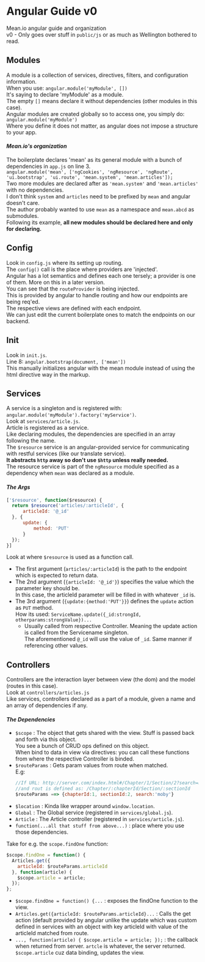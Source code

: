 # Angular Guide v0

  Mean.io angular guide and organization  
  v0 - Only goes over stuff in `public/js` or as much as Wellington bothered to read.  

## Modules

  A module is a collection of services, directives, filters, and configuration information.  
  When you use: `angular.module('myModule', [])`  
  It's saying to declare 'myModule' as a module.  
  The empty `[]` means declare it without dependencies (other modules in this case).  
  Angular modules are created globally so to access one, you simply do: `angular.module('myModule')`  
  Where you define it does not matter, as angular does not impose a structure to your app.  

#### _Mean.io's organization_
  
  The boilerplate declares 'mean' as its general module with a bunch of dependencies in `app.js` on line 3.  
  `angular.module('mean', ['ngCookies', 'ngResource', 'ngRoute', 'ui.bootstrap', 'ui.route', 'mean.system', 'mean.articles']);`  
  Two more modules are declared after as `'mean.system'` and `'mean.articles'` with no dependencies.  
  I don't think `system` and `articles` need to be prefixed by `mean` and angular doesn't care.  
  The author probably wanted to use `mean` as a namespace and `mean.abcd` as submodules.  
  Following its example, **all new modules should be declared here and only for declaring.**  

## Config

  Look in `config.js` where its setting up routing.  
  The `config()` call is the place where providers are 'injected'.  
  Angular has a lot semantics and defines each one tersely; a provider is one of them. More on this in a later version.  
  You can see that the `routeProvider` is being injected.  
  This is provided by angular to handle routing and how our endpoints are being req'ed.  
  The respective views are defined with each endpoint.  
  We can just edit the current boilerplate ones to match the endpoints on our backend.  
  
## Init

  Look in `init.js`.  
  Line 8: `angular.bootstrap(document, ['mean'])`  
  This manually initializes angular with the mean module instead of using the html directive way in the markup.  
  
## Services

  A service is a singleton and is registered with: `angular.module('myModule').factory('myService')`.  
  Look at `services/article.js`.  
  Article is registered as a service.  
  Like declaring modules, the dependencies are specified in an array following the name.  
  The `$resource` service is an angular-provided service for communicating with restful services (like our translate service).  
  **It abstracts `http` away so don't use `$http` unless really needed.**  
  The resource service is part of the `ngResource` module specified as a dependency when `mean` was declared as a module.  
  
#### _The Args_
  ```JavaScript
  ['$resource', function($resource) {
    return $resource('articles/:articleId', {
        articleId: '@_id'
    }, {
        update: {
            method: 'PUT'
        }
    });
  }]
  ```
  Look at where `$resource` is used as a function call.  
  - The first argument (`articles/:articleId`) is the path to the endpoint which is expected to return data.  
  - The 2nd argument (`{articleId: '@_id'}`) specifies the value which the parameter key should be.  
    In this case, the articleId parameter will be filled in with whatever `_id` is.   
  - The 3rd argument (`{update:{method:'PUT'}}`) defines the `update` action as `PUT` method.  
    How its used: `ServiceName.update({_id:strongId, otherparams:strongValue})...`
    - Usually called from respective Controller.
    Meaning the update action is called from the Servicename singleton.  
    The aforementioned `@_id` will use the value of `_id`. Same manner if referencing other values.  

## Controllers 

  Controllers are the interaction layer between view (the dom) and the model (routes in this case).  
  Look at `controllers/articles.js`  
  Like services, controllers declared as a part of a module, given a name and an array of dependencies if any.  
  
#### _The Dependencies_

  - `$scope` : The object that gets shared with the view. Stuff is passed back and forth via this object.  
    You see a bunch of CRUD ops defined on this object.  
    When bind to data in view via directives: you can call these functions from where the respective Controller is binded.  
  - `$routeParams` : Gets param values from route when matched.  
    E.g:
    ```JavaScript
    //If URL: http://server.com/index.html#/Chapter/1/Section/2?search=moby
    //and rout is defined as: /Chapter/:chapterId/Section/:sectionId
    $routeParams ==> {chapterId:1, sectionId:2, search:'moby'}
    ```
  - `$location` : Kinda like wrapper around `window.location`.  
  - `Global` : The Global service (registered in `services/global.js`).  
  - `Article` : The Article controller (registered in `services/article.js`).  
  - `function(...all that stuff from above...)` : place where you use those dependencies.    
  
  Take for e.g. the `scope.findOne` function:  
  ```JavaScript
  $scope.findOne = function() {
    Articles.get({
      articleId: $routeParams.articleId
    }, function(article) {
      $scope.article = article;
    });
  };
  ```
  - `$scope.findOne = function() {...` : exposes the findOne function to the view.  
  - `Articles.get({articleId: $routeParams.articleId}...` : Calls the get action (default provided by angular unlike the update which was custom defined in services with an object with key articleId with value of the articleId matched from route.  
  - `..., function(article) { $scope.article = article; });` : the callback when returned from server. `artcle` is whatever, the server returned. `$scope.article` cuz data binding, updates the view.  